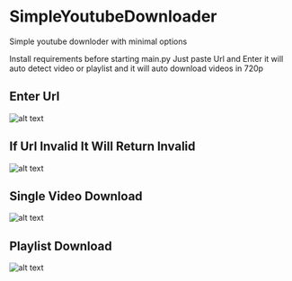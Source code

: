 # SimpleYoutubeDownloader
Simple youtube downloder with minimal options

Install requirements before starting main.py
Just paste Url and Enter it will auto detect video or playlist and it will auto download videos in 720p 

## Enter Url

![alt text](https://i.imgur.com/f0Du4k2.png)

## If Url Invalid It Will Return Invalid

![alt text](https://i.imgur.com/lPldObo.png)

## Single Video Download

![alt text](https://i.imgur.com/Qie5Zm3.png)

## Playlist Download

![alt text](https://i.imgur.com/cGnC322.png)
